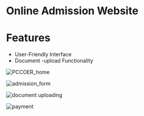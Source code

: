 
# Online Admission Website



# Features



* User-Friendly Interface
* Document -upload Functionality




![PCCOER_home](https://github.com/komal65/Online-Admission-Website/assets/114643264/0c879000-9719-4f8d-8d1a-b2e8808c68da) 


![admission_form](https://github.com/komal65/Online-Admission-Website/assets/114643264/85acef74-d2a2-4516-8ec9-609b3f6bf871)


![document uploading](https://github.com/komal65/Online-Admission-Website/assets/114643264/9f90a463-3b4c-4db7-9270-fe38b42a8f5d)


![payment](https://github.com/komal65/Online-Admission-Website/assets/114643264/f5fb53c2-fd6d-4468-a646-86f53edf9c81)

